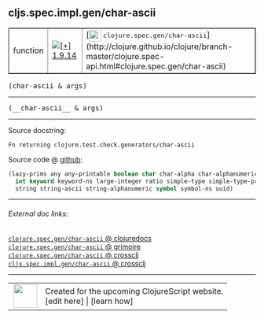 ## cljs.spec.impl.gen/char-ascii



 <table border="1">
<tr>
<td>function</td>
<td><a href="https://github.com/cljsinfo/cljs-api-docs/tree/1.9.14"><img valign="middle" alt="[+] 1.9.14" title="Added in 1.9.14" src="https://img.shields.io/badge/+-1.9.14-lightgrey.svg"></a> </td>
<td>
[<img height="24px" valign="middle" src="http://i.imgur.com/1GjPKvB.png"> <samp>clojure.spec.gen/char-ascii</samp>](http://clojure.github.io/clojure/branch-master/clojure.spec-api.html#clojure.spec.gen/char-ascii)
</td>
</tr>
</table>

<samp>(char-ascii & args)</samp><br>

---

 <samp>
(__char-ascii__ & args)<br>
</samp>

---





Source docstring:

```
Fn returning clojure.test.check.generators/char-ascii
```


Source code @ [github]():

```clj
(lazy-prims any any-printable boolean char char-alpha char-alphanumeric char-ascii double
  int keyword keyword-ns large-integer ratio simple-type simple-type-printable
  string string-ascii string-alphanumeric symbol symbol-ns uuid)
```

<!--
Repo - tag - source tree - lines:

 <pre>

</pre>

-->

---



###### External doc links:

[`clojure.spec.gen/char-ascii` @ clojuredocs](http://clojuredocs.org/clojure.spec.gen/char-ascii)<br>
[`clojure.spec.gen/char-ascii` @ grimoire](http://conj.io/store/v1/org.clojure/clojure/1.7.0-beta3/clj/clojure.spec.gen/char-ascii/)<br>
[`clojure.spec.gen/char-ascii` @ crossclj](http://crossclj.info/fun/clojure.spec.gen/char-ascii.html)<br>
[`cljs.spec.impl.gen/char-ascii` @ crossclj](http://crossclj.info/fun/cljs.spec.impl.gen.cljs/char-ascii.html)<br>

---

 <table>
<tr><td>
<img valign="middle" align="right" width="48px" src="http://i.imgur.com/Hi20huC.png">
</td><td>
Created for the upcoming ClojureScript website.<br>
[edit here] | [learn how]
</td></tr></table>

[edit here]:https://github.com/cljsinfo/cljs-api-docs/blob/master/cljsdoc/cljs.spec.impl.gen/char-ascii.cljsdoc
[learn how]:https://github.com/cljsinfo/cljs-api-docs/wiki/cljsdoc-files

<!--

This information was too distracting to show to readers, but I'll leave it
commented here since it is helpful to:

- pretty-print the data used to generate this document
- and show how to retrieve that data



The API data for this symbol:

```clj
{:ns "cljs.spec.impl.gen",
 :name "char-ascii",
 :signature ["[& args]"],
 :name-encode "char-ascii",
 :history [["+" "1.9.14"]],
 :type "function",
 :clj-equiv {:full-name "clojure.spec.gen/char-ascii",
             :url "http://clojure.github.io/clojure/branch-master/clojure.spec-api.html#clojure.spec.gen/char-ascii"},
 :full-name-encode "cljs.spec.impl.gen/char-ascii",
 :source {:code "(lazy-prims any any-printable boolean char char-alpha char-alphanumeric char-ascii double\n  int keyword keyword-ns large-integer ratio simple-type simple-type-printable\n  string string-ascii string-alphanumeric symbol symbol-ns uuid)",
          :title "Source code",
          :repo "clojurescript",
          :tag "r1.9.14",
          :filename "src/main/cljs/cljs/spec/impl/gen.cljs",
          :lines [72 74],
          :url "https://github.com/clojure/clojurescript/blob/r1.9.14/src/main/cljs/cljs/spec/impl/gen.cljs#L72-L74"},
 :usage ["(char-ascii & args)"],
 :full-name "cljs.spec.impl.gen/char-ascii",
 :docstring "Fn returning clojure.test.check.generators/char-ascii",
 :cljsdoc-url "https://github.com/cljsinfo/cljs-api-docs/blob/master/cljsdoc/cljs.spec.impl.gen/char-ascii.cljsdoc"}

```

Retrieve the API data for this symbol:

```clj
;; from Clojure REPL
(require '[clojure.edn :as edn])
(-> (slurp "https://raw.githubusercontent.com/cljsinfo/cljs-api-docs/catalog/cljs-api.edn")
    (edn/read-string)
    (get-in [:symbols "cljs.spec.impl.gen/char-ascii"]))
```

-->
